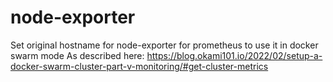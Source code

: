 # node-exporter
Set original hostname for node-exporter for prometheus to use it in docker swarm mode
As described here: https://blog.okami101.io/2022/02/setup-a-docker-swarm-cluster-part-v-monitoring/#get-cluster-metrics
